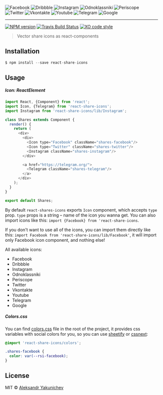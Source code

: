 ![Facebook](https://rawgit.com/canvaskisa/react-share-icons/master/src/Facebook/index.svg)
![Dribbble](https://rawgit.com/canvaskisa/react-share-icons/master/src/Dribbble/index.svg)
![Instagram](https://rawgit.com/canvaskisa/react-share-icons/master/src/Instagram/index.svg)
![Odnoklassniki](https://rawgit.com/canvaskisa/react-share-icons/master/src/Odnoklassniki/index.svg)
![Periscope](https://rawgit.com/canvaskisa/react-share-icons/master/src/Periscope/index.svg)
![Twitter](https://rawgit.com/canvaskisa/react-share-icons/master/src/Twitter/index.svg)
![Vkontakte](https://rawgit.com/canvaskisa/react-share-icons/master/src/Vkontakte/index.svg)
![Youtube](https://rawgit.com/canvaskisa/react-share-icons/master/src/Youtube/index.svg)
![Telegram](https://rawgit.com/canvaskisa/react-share-icons/master/src/Telegram/index.svg)
![Google](https://rawgit.com/canvaskisa/react-share-icons/master/src/Google/index.svg)

***

[![NPM version](http://img.shields.io/npm/v/react-share-icons.svg)](https://www.npmjs.org/package/react-share-icons)
[![Travis Build Status](https://travis-ci.org/canvaskisa/react-share-icons.svg)](https://travis-ci.org/canvaskisa/react-share-icons)
[![XO code style](https://img.shields.io/badge/code_style-XO-5ed9c7.svg)](https://github.com/sindresorhus/xo)

> Vector share icons as react-components

## Installation
```js
$ npm install --save react-share-icons
```

## Usage
##### Icon: ReactElement
```js
import React, {Component} from 'react';
import Icon, {Telegram} from 'react-share-icons';
import Instagram from 'react-share-icons/lib/Instagram';

class Shares extends Component {
  render() {
    return (
      <div>
        <div>
          <Icon type="Facebook" className="shares-facebook"/>
          <Icon type="Twitter" className="shares-twitter"/>
          <Instagram className="shares-instagram"/>
        </div>

        <a href="https://telegram.org/">
          <Telegram className="shares-telegram"/>
        </a>
      </div>
    );
  }
}

export default Shares;
```
By default `react-shares-icons` exports `Icon` component, which accepts `type` prop. `type` props is a string – name of the icon you wanna get. You can also import icons like this: `import {Facebook} from 'react-share-icons`.

If you don't want to use all of the icons, you can import them directly like this: `import Facebook from 'react-share-icons/lib/Facebook'`, it will import only Facebook icon component, and nothing else!

All available icons:
- Facebook
- Dribbble
- Instagram
- Odnoklassniki
- Periscope
- Twitter
- Vkontakte
- Youtube
- Telegram
- Google

##### Colors.css
You can find [colors.css](colors.css) file in the root of the project, it provides css variables with social colors for you, so you can use [sheetify](https://github.com/sheetify/sheetify) or [cssnext](https://github.com/cssnext/cssnext):
```css
@import 'react-share-icons/colors';

.shares-facebook {
  color: var(--rsi-facebook);
}
```

## License
MIT © [Aleksandr Yakunichev](https://github.com/canvaskisa)
